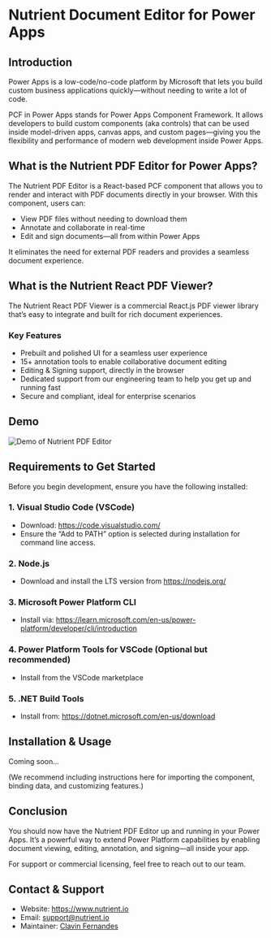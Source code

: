 # Nutrient Document Editor for Power Apps

## Introduction

Power Apps is a low-code/no-code platform by Microsoft that lets you build custom business applications quickly—without needing to write a lot of code.

PCF in Power Apps stands for Power Apps Component Framework. It allows developers to build custom components (aka controls) that can be used inside model-driven apps, canvas apps, and custom pages—giving you the flexibility and performance of modern web development inside Power Apps.

## What is the Nutrient PDF Editor for Power Apps?

The Nutrient PDF Editor is a React-based PCF component that allows you to render and interact with PDF documents directly in your browser. With this component, users can:

- View PDF files without needing to download them
- Annotate and collaborate in real-time
- Edit and sign documents—all from within Power Apps

It eliminates the need for external PDF readers and provides a seamless document experience.

## What is the Nutrient React PDF Viewer?

The Nutrient React PDF Viewer is a commercial React.js PDF viewer library that’s easy to integrate and built for rich document experiences.

### Key Features

- Prebuilt and polished UI for a seamless user experience
- 15+ annotation tools to enable collaborative document editing
- Editing & Signing support, directly in the browser
- Dedicated support from our engineering team to help you get up and running fast
- Secure and compliant, ideal for enterprise scenarios

## Demo

<!-- Add your GIF or video preview here -->
![Demo of Nutrient PDF Editor](path-to-your-gif.gif)

## Requirements to Get Started

Before you begin development, ensure you have the following installed:

### 1. Visual Studio Code (VSCode)
- Download: https://code.visualstudio.com/
- Ensure the “Add to PATH” option is selected during installation for command line access.

### 2. Node.js
- Download and install the LTS version from https://nodejs.org/

### 3. Microsoft Power Platform CLI
- Install via: https://learn.microsoft.com/en-us/power-platform/developer/cli/introduction

### 4. Power Platform Tools for VSCode (Optional but recommended)
- Install from the VSCode marketplace

### 5. .NET Build Tools
- Install from: https://dotnet.microsoft.com/en-us/download

## Installation & Usage

Coming soon...

(We recommend including instructions here for importing the component, binding data, and customizing features.)

## Conclusion

You should now have the Nutrient PDF Editor up and running in your Power Apps. It’s a powerful way to extend Power Platform capabilities by enabling document viewing, editing, annotation, and signing—all inside your app.

For support or commercial licensing, feel free to reach out to our team.

## Contact & Support

- Website: https://www.nutrient.io
- Email: support@nutrient.io  
- Maintainer: [Clavin Fernandes](https://clavinfernandes.wordpress.com)

